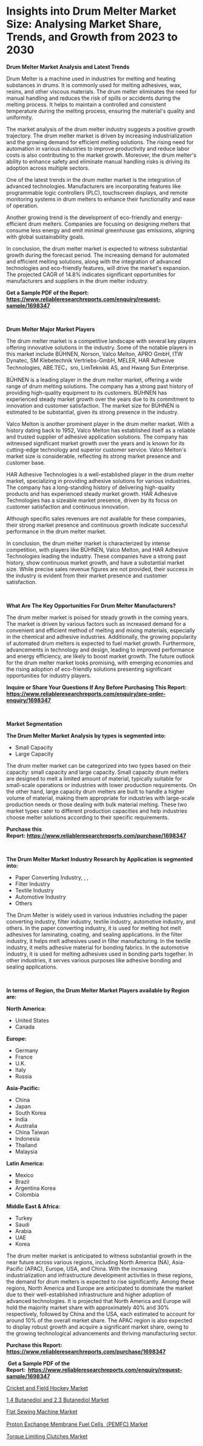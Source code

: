 <p><h1>Insights into Drum Melter Market Size: Analysing Market Share, Trends, and Growth from 2023 to 2030</h1></p><p><strong>Drum Melter Market Analysis and Latest Trends</strong></p>
<p><p>Drum Melter is a machine used in industries for melting and heating substances in drums. It is commonly used for melting adhesives, wax, resins, and other viscous materials. The drum melter eliminates the need for manual handling and reduces the risk of spills or accidents during the melting process. It helps to maintain a controlled and consistent temperature during the melting process, ensuring the material's quality and uniformity.</p><p>The market analysis of the drum melter industry suggests a positive growth trajectory. The drum melter market is driven by increasing industrialization and the growing demand for efficient melting solutions. The rising need for automation in various industries to improve productivity and reduce labor costs is also contributing to the market growth. Moreover, the drum melter's ability to enhance safety and eliminate manual handling risks is driving its adoption across multiple sectors.</p><p>One of the latest trends in the drum melter market is the integration of advanced technologies. Manufacturers are incorporating features like programmable logic controllers (PLC), touchscreen displays, and remote monitoring systems in drum melters to enhance their functionality and ease of operation.</p><p>Another growing trend is the development of eco-friendly and energy-efficient drum melters. Companies are focusing on designing melters that consume less energy and emit minimal greenhouse gas emissions, aligning with global sustainability goals.</p><p>In conclusion, the drum melter market is expected to witness substantial growth during the forecast period. The increasing demand for automated and efficient melting solutions, along with the integration of advanced technologies and eco-friendly features, will drive the market's expansion. The projected CAGR of 14.8% indicates significant opportunities for manufacturers and suppliers in the drum melter industry.</p></p>
<p><strong>Get a Sample PDF of the Report:&nbsp; <a href="https://www.reliableresearchreports.com/enquiry/request-sample/1698347">https://www.reliableresearchreports.com/enquiry/request-sample/1698347</a></strong></p>
<p>&nbsp;</p>
<p><strong>Drum Melter Major Market Players</strong></p>
<p><p>The drum melter market is a competitive landscape with several key players offering innovative solutions in the industry. Some of the notable players in this market include BÜHNEN, Norson, Valco Melton, APRO GmbH, ITW Dynatec, SM Klebetechnik Vertriebs-GmbH, MELER, HAR Adhesive Technologies, ABE.TEC，sro, LimTeknikk AS, and Hwang Sun Enterprise.</p><p>BÜHNEN is a leading player in the drum melter market, offering a wide range of drum melting solutions. The company has a strong past history of providing high-quality equipment to its customers. BÜHNEN has experienced steady market growth over the years due to its commitment to innovation and customer satisfaction. The market size for BÜHNEN is estimated to be substantial, given its strong presence in the industry.</p><p>Valco Melton is another prominent player in the drum melter market. With a history dating back to 1952, Valco Melton has established itself as a reliable and trusted supplier of adhesive application solutions. The company has witnessed significant market growth over the years and is known for its cutting-edge technology and superior customer service. Valco Melton's market size is considerable, reflecting its strong market presence and customer base.</p><p>HAR Adhesive Technologies is a well-established player in the drum melter market, specializing in providing adhesive solutions for various industries. The company has a long-standing history of delivering high-quality products and has experienced steady market growth. HAR Adhesive Technologies has a sizeable market presence, driven by its focus on customer satisfaction and continuous innovation.</p><p>Although specific sales revenues are not available for these companies, their strong market presence and continuous growth indicate successful performance in the drum melter market.</p><p>In conclusion, the drum melter market is characterized by intense competition, with players like BÜHNEN, Valco Melton, and HAR Adhesive Technologies leading the industry. These companies have a strong past history, show continuous market growth, and have a substantial market size. While precise sales revenue figures are not provided, their success in the industry is evident from their market presence and customer satisfaction.</p></p>
<p>&nbsp;</p>
<p><strong>What Are The Key Opportunities For Drum Melter Manufacturers?</strong></p>
<p><p>The drum melter market is poised for steady growth in the coming years. The market is driven by various factors such as increased demand for a convenient and efficient method of melting and mixing materials, especially in the chemical and adhesive industries. Additionally, the growing popularity of automated drum melters is expected to fuel market growth. Furthermore, advancements in technology and design, leading to improved performance and energy efficiency, are likely to boost market growth. The future outlook for the drum melter market looks promising, with emerging economies and the rising adoption of eco-friendly solutions presenting significant opportunities for industry players.</p></p>
<p><strong>Inquire or Share Your Questions If Any Before Purchasing This Report: <a href="https://www.reliableresearchreports.com/enquiry/pre-order-enquiry/1698347">https://www.reliableresearchreports.com/enquiry/pre-order-enquiry/1698347</a></strong></p>
<p>&nbsp;</p>
<p><strong>Market Segmentation</strong></p>
<p><strong>The Drum Melter Market Analysis by types is segmented into:</strong></p>
<p><ul><li>Small Capacity</li><li>Large Capacity</li></ul></p>
<p><p>The drum melter market can be categorized into two types based on their capacity: small capacity and large capacity. Small capacity drum melters are designed to melt a limited amount of material, typically suitable for small-scale operations or industries with lower production requirements. On the other hand, large capacity drum melters are built to handle a higher volume of material, making them appropriate for industries with large-scale production needs or those dealing with bulk material melting. These two market types cater to different production capacities and help industries choose melter solutions according to their specific requirements.</p></p>
<p><strong>Purchase this Report:&nbsp;<a href="https://www.reliableresearchreports.com/purchase/1698347">https://www.reliableresearchreports.com/purchase/1698347</a></strong></p>
<p>&nbsp;</p>
<p><strong>The Drum Melter Market Industry Research by Application is segmented into:</strong></p>
<p><ul><li>Paper Converting Industry, , ,</li><li>Filter Industry</li><li>Textile Industry</li><li>Automotive Industry</li><li>Others</li></ul></p>
<p><p>The Drum Melter is widely used in various industries including the paper converting industry, filter industry, textile industry, automotive industry, and others. In the paper converting industry, it is used for melting hot melt adhesives for laminating, coating, and sealing applications. In the filter industry, it helps melt adhesives used in filter manufacturing. In the textile industry, it melts adhesive material for bonding fabrics. In the automotive industry, it is used for melting adhesives used in bonding parts together. In other industries, it serves various purposes like adhesive bonding and sealing applications.</p></p>
<p>&nbsp;</p>
<p><strong>In terms of Region, the Drum Melter Market Players available by Region are:</strong></p>
<p>
    <p> <strong> North America: </strong>
        <ul>
            <li>United States</li>
            <li>Canada</li>
        </ul>
        </p> 
    <p> <strong> Europe: </strong>
        <ul>
            <li>Germany</li>
            <li>France</li>
            <li>U.K.</li>
            <li>Italy</li>
            <li>Russia</li>
        </ul>
        </p> 
    <p> <strong> Asia-Pacific: </strong>
        <ul>
            <li>China</li>
            <li>Japan</li>
            <li>South Korea</li>
            <li>India</li>
            <li>Australia</li>
            <li>China Taiwan</li>
            <li>Indonesia</li>
            <li>Thailand</li>
            <li>Malaysia</li>
        </ul>
        </p> 
    <p> <strong> Latin America: </strong>
        <ul>
            <li>Mexico</li>
            <li>Brazil</li>
            <li>Argentina Korea</li>
            <li>Colombia</li>
        </ul>
        </p> 
    <p> <strong> Middle East & Africa: </strong>
        <ul>
            <li>Turkey</li>
            <li>Saudi</li>
            <li>Arabia</li>
            <li>UAE</li>
            <li>Korea</li>
        </ul>
    </p>
    </p>
<p><p>The drum melter market is anticipated to witness substantial growth in the near future across various regions, including North America (NA), Asia-Pacific (APAC), Europe, USA, and China. With the increasing industrialization and infrastructure development activities in these regions, the demand for drum melters is expected to rise significantly. Among these regions, North America and Europe are anticipated to dominate the market due to their well-established infrastructure and higher adoption of advanced technologies. It is projected that North America and Europe will hold the majority market share with approximately 40% and 30% respectively, followed by China and the USA, each estimated to account for around 10% of the overall market share. The APAC region is also expected to display robust growth and acquire a significant market share, owing to the growing technological advancements and thriving manufacturing sector.</p></p>
<p><strong>Purchase this Report: <a href="https://www.reliableresearchreports.com/purchase/1698347">https://www.reliableresearchreports.com/purchase/1698347</a></strong></p>
<p>&nbsp;<strong>Get a Sample PDF of the Report:&nbsp;&nbsp;<a href="https://www.reliableresearchreports.com/enquiry/request-sample/1698347">https://www.reliableresearchreports.com/enquiry/request-sample/1698347</a></strong></p>
<p><strong></strong></p>
<p><p><a href="https://www.linkedin.com/pulse/cricket-field-hockey-market-size-share-global-analysis-report/">Cricket and Field Hockey Market</a></p><p><a href="https://www.linkedin.com/pulse/14-butanediol-23-market-size-growth-forecast-from-2023/">1,4 Butanediol and 2,3 Butanediol Market</a></p><p><a href="https://medium.com/@ransomjohns101/flat-sewing-machine-market-size-growth-forecast-2023-2030-1b8651585cbd">Flat Sewing Machine Market</a></p><p><a href="https://www.linkedin.com/pulse/proton-exchange-membrane-fuel-cellspemfc-market-size-share/">Proton Exchange Membrane Fuel Cells（PEMFC) Market</a></p><p><a href="https://medium.com/@staceyhilll3626/torque-limiting-clutches-market-size-growth-forecast-2023-2030-8577d2455585">Torque Limiting Clutches Market</a></p></p>